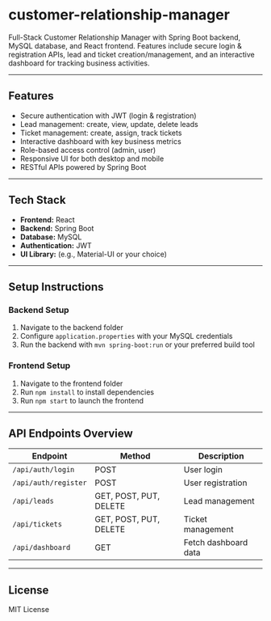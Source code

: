 # customer-relationship-manager
Full-Stack Customer Relationship Manager with Spring Boot backend, MySQL database, and React frontend. Features include secure login &amp; registration APIs, lead and ticket creation/management, and an interactive dashboard for tracking business activities.

---

## Features

- Secure authentication with JWT (login & registration)  
- Lead management: create, view, update, delete leads  
- Ticket management: create, assign, track tickets  
- Interactive dashboard with key business metrics  
- Role-based access control (admin, user)  
- Responsive UI for both desktop and mobile  
- RESTful APIs powered by Spring Boot  

---

## Tech Stack

- **Frontend:** React  
- **Backend:** Spring Boot  
- **Database:** MySQL  
- **Authentication:** JWT  
- **UI Library:** (e.g., Material-UI or your choice)  

---

## Setup Instructions

### Backend Setup
1. Navigate to the backend folder  
2. Configure `application.properties` with your MySQL credentials  
3. Run the backend with `mvn spring-boot:run` or your preferred build tool  

### Frontend Setup
1. Navigate to the frontend folder  
2. Run `npm install` to install dependencies  
3. Run `npm start` to launch the frontend  

---

## API Endpoints Overview

| Endpoint           | Method | Description             |
|--------------------|--------|-------------------------|
| `/api/auth/login`  | POST   | User login              |
| `/api/auth/register` | POST   | User registration       |
| `/api/leads`       | GET, POST, PUT, DELETE | Lead management        |
| `/api/tickets`     | GET, POST, PUT, DELETE | Ticket management      |
| `/api/dashboard`   | GET    | Fetch dashboard data    |

---

## License

MIT License 
